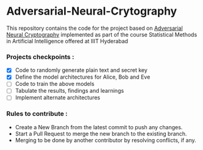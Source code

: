 # Adversarial-Neural-Crytography

This repository contains the code for the project based on <a href="https://arxiv.org/pdf/1610.06918.pdf">Adversarial Neural Cryptography</a> implemented as part of the course Statistical Methods in Artificial Intelligence offered at IIIT Hyderabad

### Projects checkpoints :
- [x] Code to randomly generate plain text and secret key
- [x] Define the model architectures for Alice, Bob and Eve
- [ ] Code to train the above models
- [ ] Tabulate the results, findings and learnings
- [ ] Implement alternate architectures

### Rules to contribute : 
- Create a New Branch from the latest commit to push any changes.
- Start a Pull Request to merge the new branch to the existing branch.
- Merging to be done by another contributor by resolving conflicts, if any.
